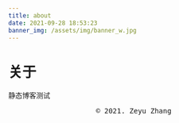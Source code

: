```yaml
---
title: about
date: 2021-09-28 18:53:23
banner_img: /assets/img/banner_w.jpg
---
```

# 关于
静态博客测试
<p align="center" style="font-family: monospace;">© 2021. Zeyu Zhang</p>
